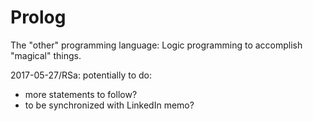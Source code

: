# Prolog
The "other" programming language: Logic programming to accomplish "magical" things.
  
2017-05-27/RSa: potentially to do:
  - more statements to follow?
  - to be synchronized with LinkedIn memo?
